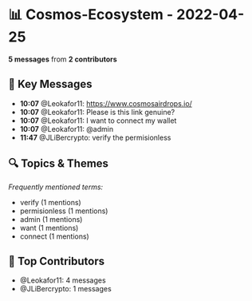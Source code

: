 # 📊 Cosmos-Ecosystem - 2022-04-25
**5 messages** from **2 contributors**

## 💬 Key Messages
- **10:07** @Leokafor11: https://www.cosmosairdrops.io/
- **10:07** @Leokafor11: Please is this link genuine?
- **10:07** @Leokafor11: I want to connect my wallet
- **10:07** @Leokafor11: @admin
- **11:47** @JLiBercrypto: verify the permisionless

## 🔍 Topics & Themes
*Frequently mentioned terms:*
- verify (1 mentions)
- permisionless (1 mentions)
- admin (1 mentions)
- want (1 mentions)
- connect (1 mentions)

## 👥 Top Contributors
- @Leokafor11: 4 messages
- @JLiBercrypto: 1 messages